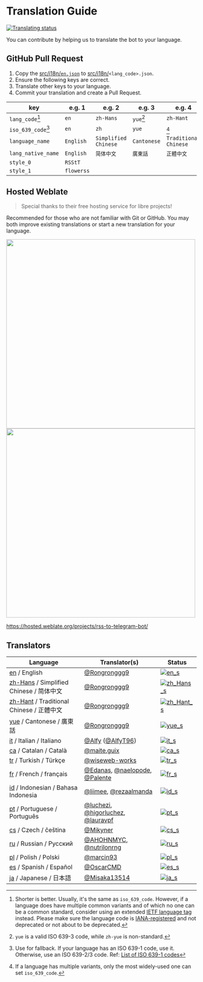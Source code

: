 # Translation Guide

[![Translating status](https://img.shields.io/weblate/progress/rss-to-telegram-bot?logo=weblate)](https://hosted.weblate.org/engage/rss-to-telegram-bot/)

You can contribute by helping us to translate the bot to your language.

## GitHub Pull Request

1. Copy the [src/i18n/`en.json`][en] to [src/i18n/][i18n]`<lang_code>.json`.
2. Ensure the following keys are correct.
3. Translate other keys to your language.
4. Commit your translation and create a Pull Request.

| key                | e.g. 1     | e.g. 2               | e.g. 3      | e.g. 4                |
|--------------------|------------|----------------------|-------------|-----------------------|
| `lang_code`[^1]    | `en`       | `zh-Hans`            | `yue`[^2]   | `zh-Hant`             |
| `iso_639_code`[^3] | `en`       | `zh`                 | `yue`       | [^4]                  |
| `language_name`    | `English`  | `Simplified Chinese` | `Cantonese` | `Traditional Chinese` |
| `lang_native_name` | `English`  | `简体中文`               | `廣東話`       | `正體中文`                |
| `style_0`          | `RSStT`    |                      |             |                       |
| `style_1`          | `flowerss` |                      |             |                       |

[^1]: Shorter is better. Usually, it's the same as `iso_639_code`. However, if a language does have multiple common variants and of which no one can be a common standard, consider using an extended [IETF language tag](https://en.wikipedia.org/wiki/IETF_language_tag) instead. Please make sure the language code is [IANA-registered](https://www.iana.org/assignments/language-subtag-registry/language-subtag-registry) and not deprecated or not about to be deprecated.

[^2]: `yue` is a valid ISO 639-3 code, while `zh-yue` is non-standard.

[^3]: Use for fallback. If your language has an ISO 639-1 code, use it. Otherwise, use an ISO 639-2/3 code. Ref: [List of ISO 639-1 codes](https://en.wikipedia.org/wiki/List_of_ISO_639-1_codes)

[^4]: If a language has multiple variants, only the most widely-used one can set `iso_639_code`.

## Hosted Weblate

> Special thanks to their free hosting service for libre projects!

Recommended for those who are not familiar with Git or GitHub. You may both improve existing translations or start a new translation for your language.

<a href="https://hosted.weblate.org/engage/rss-to-telegram-bot/"><img src="https://hosted.weblate.org/widgets/rss-to-telegram-bot/-/glossary/open-graph.png" width = "500" alt="" /></a>
<a href="https://hosted.weblate.org/engage/glossary/rss-to-telegram-bot/"><img src="https://hosted.weblate.org/widgets/rss-to-telegram-bot/-/glossary/multi-auto.svg" width = "500" alt="" /></a>

https://hosted.weblate.org/projects/rss-to-telegram-bot/

## Translators
| Language                               | Translator(s)                           | Status                    |
|----------------------------------------|-----------------------------------------|---------------------------|
| [en] / English                         | [@Rongronggg9]                          | [![en_s]][en_w]           |
| [zh-Hans] / Simplified Chinese / 简体中文  | [@Rongronggg9]                          | [![zh_Hans_s]][zh_Hans_w] |
| [zh-Hant] / Traditional Chinese / 正體中文 | [@Rongronggg9]                          | [![zh_Hant_s]][zh_Hant_w] |
| [yue] / Cantonese / 廣東話                | [@Rongronggg9]                          | [![yue_s]][yue_w]         |
| [it] / Italian / Italiano              | [@Alfy] ([@AlfyT96])                    | [![it_s]][it_w]           |
| [ca] / Catalan / Català                | [@maite.guix]                           | [![ca_s]][ca_w]           |
| [tr] / Turkish / Türkçe                | [@wiseweb-works]                        | [![tr_s]][tr_w]           |
| [fr] / French / français               | [@Edanas], [@naelopode], [@Palente]     | [![fr_s]][fr_w]           |
| [id] / Indonesian / Bahasa Indonesia   | [@liimee], [@rezaalmanda]               | [![id_s]][id_w]           |
| [pt] / Portuguese / Português          | [@luchezi], [@higorluchez], [@lauravpf] | [![pt_s]][pt_w]           |
| [cs] / Czech / čeština                 | [@Mikyner]                              | [![cs_s]][cs_w]           |
| [ru] / Russian / Русский               | [@AHOHNMYC], [@nutrilonrng]             | [![ru_s]][ru_w]           |
| [pl] / Polish / Polski                 | [@marcin93]                             | [![pl_s]][pl_w]           |
| [es] / Spanish / Español               | [@OscarCMD]                             | [![es_s]][es_w]           |
| [ja] / Japanese / 日本語                  | [@Misaka13514]                          | [![ja_s]][ja_w]           |

[i18n]: ../src/i18n

[en]: ../src/i18n/en.json
[zh-Hans]: ../src/i18n/zh-Hans.json
[zh-Hant]: ../src/i18n/zh-Hant.json
[yue]: ../src/i18n/yue.json
[it]: ../src/i18n/it.json
[ca]: ../src/i18n/ca.json
[tr]: ../src/i18n/tr.json
[fr]: ../src/i18n/fr.json
[id]: ../src/i18n/id.json
[pt]: ../src/i18n/pt.json
[cs]: ../src/i18n/cs.json
[ru]: ../src/i18n/ru.json
[pl]: ../src/i18n/pl.json
[es]: ../src/i18n/es.json
[ja]: ../src/i18n/ja.json

[en_s]: https://hosted.weblate.org/widgets/rss-to-telegram-bot/en/glossary/svg-badge.svg
[zh_Hans_s]: https://hosted.weblate.org/widgets/rss-to-telegram-bot/zh_Hans/glossary/svg-badge.svg
[zh_Hant_s]: https://hosted.weblate.org/widgets/rss-to-telegram-bot/zh_Hant/glossary/svg-badge.svg
[yue_s]: https://hosted.weblate.org/widgets/rss-to-telegram-bot/yue/glossary/svg-badge.svg
[it_s]: https://hosted.weblate.org/widgets/rss-to-telegram-bot/it/glossary/svg-badge.svg
[ca_s]: https://hosted.weblate.org/widgets/rss-to-telegram-bot/ca/glossary/svg-badge.svg
[tr_s]: https://hosted.weblate.org/widgets/rss-to-telegram-bot/tr/glossary/svg-badge.svg
[fr_s]: https://hosted.weblate.org/widgets/rss-to-telegram-bot/fr/glossary/svg-badge.svg
[id_s]: https://hosted.weblate.org/widgets/rss-to-telegram-bot/id/glossary/svg-badge.svg
[pt_s]: https://hosted.weblate.org/widgets/rss-to-telegram-bot/pt/glossary/svg-badge.svg
[cs_s]: https://hosted.weblate.org/widgets/rss-to-telegram-bot/cs/glossary/svg-badge.svg
[ru_s]: https://hosted.weblate.org/widgets/rss-to-telegram-bot/ru/glossary/svg-badge.svg
[pl_s]: https://hosted.weblate.org/widgets/rss-to-telegram-bot/pl/glossary/svg-badge.svg
[es_s]: https://hosted.weblate.org/widgets/rss-to-telegram-bot/es/glossary/svg-badge.svg
[ja_s]: https://hosted.weblate.org/widgets/rss-to-telegram-bot/ja/glossary/svg-badge.svg

[en_w]: https://hosted.weblate.org/engage/rss-to-telegram-bot/en/
[zh_Hans_w]: https://hosted.weblate.org/engage/rss-to-telegram-bot/zh_Hans/
[zh_Hant_w]: https://hosted.weblate.org/engage/rss-to-telegram-bot/zh_Hant/
[yue_w]: https://hosted.weblate.org/engage/rss-to-telegram-bot/yue/
[it_w]: https://hosted.weblate.org/engage/rss-to-telegram-bot/it/
[ca_w]: https://hosted.weblate.org/engage/rss-to-telegram-bot/ca/
[tr_w]: https://hosted.weblate.org/engage/rss-to-telegram-bot/tr/
[fr_w]: https://hosted.weblate.org/engage/rss-to-telegram-bot/fr/
[id_w]: https://hosted.weblate.org/engage/rss-to-telegram-bot/id/
[pt_w]: https://hosted.weblate.org/engage/rss-to-telegram-bot/pt/
[cs_w]: https://hosted.weblate.org/engage/rss-to-telegram-bot/cs/
[ru_w]: https://hosted.weblate.org/engage/rss-to-telegram-bot/ru/
[pl_w]: https://hosted.weblate.org/engage/rss-to-telegram-bot/pl/
[es_w]: https://hosted.weblate.org/engage/rss-to-telegram-bot/es/
[ja_w]: https://hosted.weblate.org/engage/rss-to-telegram-bot/ja/

[@Rongronggg9]: https://github.com/Rongronggg9
[@Alfy]: https://hosted.weblate.org/user/Alfy/
[@AlfyT96]: https://t.me/AlfyT96
[@maite.guix]: https://hosted.weblate.org/user/maite.guix/
[@wiseweb-works]: https://hosted.weblate.org/user/wiseweb-works/
[@Edanas]: https://hosted.weblate.org/user/Edanas/
[@liimee]: https://hosted.weblate.org/user/liimee/
[@rezaalmanda]: https://hosted.weblate.org/user/rezaalmanda/
[@luchezi]: https://hosted.weblate.org/user/luchezi/
[@higorluchez]: https://hosted.weblate.org/user/higorluchez/
[@Mikyner]: https://hosted.weblate.org/user/Mikyner/
[@AHOHNMYC]: https://hosted.weblate.org/user/AHOHNMYC/
[@nutrilonrng]: https://hosted.weblate.org/user/nutrilonrng/
[@marcin93]: https://hosted.weblate.org/user/marcin93/
[@naelopode]: https://hosted.weblate.org/user/naelopode/
[@Palente]: https://hosted.weblate.org/user/Palente/
[@lauravpf]: https://hosted.weblate.org/user/lauravpf/
[@OscarCMD]: https://github.com/OscarCMD
[@Misaka13514]: https://github.com/Misaka13514
